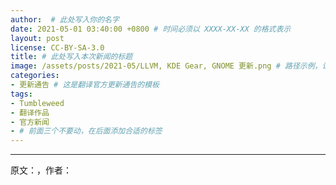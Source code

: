 ```yaml
---
author:  # 此处写入你的名字
date: 2021-05-01 03:40:00 +0800 # 时间必须以 XXXX-XX-XX 的格式表示
layout: post
license: CC-BY-SA-3.0
title: # 此处写入本次新闻的标题
image: /assets/posts/2021-05/LLVM, KDE Gear, GNOME 更新.png # 路径示例，请注意使用斜杠 “/” ，而不是反斜杠 “\”
categories:
- 更新通告 # 这是翻译官方更新通告的模板 
tags:
- Tumbleweed
- 翻译作品
- 官方新闻
- # 前面三个不要动，在后面添加合适的标签
---
```


<!--内容-->

------

原文：[]()，作者：

<!--在上面写上原文来源与作者-->
